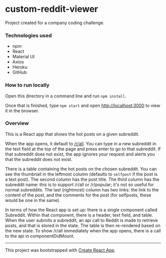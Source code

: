 # custom-reddit-viewer

Project created for a company coding challenge.

### Technologies used

* npm
* React
* Material UI
* Axios
* Heroku
* GitHub

### How to run locally

Open this directory in a command line and run `npm install`.

Once that is finished, type `npm start` and open [http://localhost:3000](http://localhost:3000) to view it in the browser. 

### Overview 

This is a React app that shows the hot posts on a given subreddit.

When the app opens, it default to [/r/all](https://reddit.com/r/all). You can type in a new subreddit in the text field at the top of the page and press enter to go to that subreddit. If that subreddit does not exist, the app ignores your request and alerts you that the subreddit does not exist.

There is a table containing the hot posts on the chosen subreddit. You can see the thumbnail in the leftmost column (defaults to `selfpost` if the post is a text post). The second column has the post title. The third column has the subreddit name: this is to support /r/all or /r/popular; it's not so useful for normal subreddits. The last (rightmost) column has two links: the link to the content of the post, and the comments for the post (for selfposts, these would be one in the same).

In terms of how the React app is set up: there is a single component called Subreddit. Within that component, there is a header, text field, and table. When the user submits a subreddit, an api call to Reddit is made to retrieve posts, and that is stored in the state. The table is then re-rendered based on the new state. To show /r/all immediately when the app opens, there is a call to the api in componentDidMount.

---

This project was bootstrapped with [Create React App](https://github.com/facebook/create-react-app).


<!-- 
## Available Scripts

In the project directory, you can run:

### `npm start`

Runs the app in the development mode.<br />
Open [http://localhost:3000](http://localhost:3000) to view it in the browser.

The page will reload if you make edits.<br />
You will also see any lint errors in the console.

### `npm test`

Launches the test runner in the interactive watch mode.<br />
See the section about [running tests](https://facebook.github.io/create-react-app/docs/running-tests) for more information.

### `npm run build`

Builds the app for production to the `build` folder.<br />
It correctly bundles React in production mode and optimizes the build for the best performance.

The build is minified and the filenames include the hashes.<br />
Your app is ready to be deployed!

See the section about [deployment](https://facebook.github.io/create-react-app/docs/deployment) for more information.

### `npm run eject`

**Note: this is a one-way operation. Once you `eject`, you can’t go back!**

If you aren’t satisfied with the build tool and configuration choices, you can `eject` at any time. This command will remove the single build dependency from your project.

Instead, it will copy all the configuration files and the transitive dependencies (webpack, Babel, ESLint, etc) right into your project so you have full control over them. All of the commands except `eject` will still work, but they will point to the copied scripts so you can tweak them. At this point you’re on your own.

You don’t have to ever use `eject`. The curated feature set is suitable for small and middle deployments, and you shouldn’t feel obligated to use this feature. However we understand that this tool wouldn’t be useful if you couldn’t customize it when you are ready for it.

## Learn More

You can learn more in the [Create React App documentation](https://facebook.github.io/create-react-app/docs/getting-started).

To learn React, check out the [React documentation](https://reactjs.org/).

### Code Splitting

This section has moved here: https://facebook.github.io/create-react-app/docs/code-splitting

### Analyzing the Bundle Size

This section has moved here: https://facebook.github.io/create-react-app/docs/analyzing-the-bundle-size

### Making a Progressive Web App

This section has moved here: https://facebook.github.io/create-react-app/docs/making-a-progressive-web-app

### Advanced Configuration

This section has moved here: https://facebook.github.io/create-react-app/docs/advanced-configuration

### Deployment

This section has moved here: https://facebook.github.io/create-react-app/docs/deployment

### `npm run build` fails to minify

This section has moved here: https://facebook.github.io/create-react-app/docs/troubleshooting#npm-run-build-fails-to-minify
!-->
